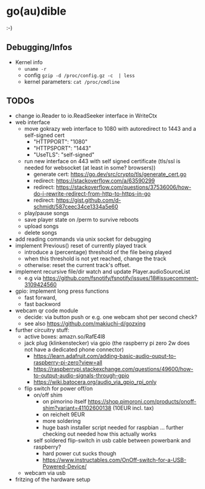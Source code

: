 # go(au)dible

:-)

## Debugging/Infos

* Kernel info
  * `uname -r`
  * config `gzip -d /proc/config.gz -c  | less`
  * kernel parameters: `cat /proc/cmdline`

## TODOs

* change io.Reader to io.ReadSeeker interface in WriteCtx
* web interface
  * move gokrazy web interface to 1080 with autoredirect to 1443 and a self-signed cert
    * "HTTPPORT": "1080"
    * "HTTPSPORT": "1443"
    * "UseTLS": "self-signed"
  * run new interface on 443 with self signed certificate (tls/ssl is needed for websocket (at least in some? browsers))
    * generate cert: https://go.dev/src/crypto/tls/generate_cert.go
    * redirect: https://stackoverflow.com/a/63590299
    * redirect: https://stackoverflow.com/questions/37536006/how-do-i-rewrite-redirect-from-http-to-https-in-go
    * redirect: https://gist.github.com/d-schmidt/587ceec34ce1334a5e60
  * play/pause songs
  * save player state on /perm to survive reboots
  * upload songs
  * delete songs
* add reading commands via unix socket for debugging
* implement Previous() reset of currently played track
  * introduce a (percentage) threshold of the file being played
  * when this threshold is not yet reached, change the track
  * otherwise: reset the current track's offset.
* implement recursive file/dir watch and update Player.audioSourceList
  * e.g via https://github.com/fsnotify/fsnotify/issues/18#issuecomment-3109424560
* gpio: implement long press functions
  * fast forward,
  * fast backword
* webcam qr code module
  * decide: via button push or e.g. one webcam shot per second check?
  * see also https://github.com/makiuchi-d/gozxing
* further circuitry stuff:
  * active boxes: amazn.so/RafE4l8
  * jack plug (klinkenstecker) via gpio (the raspberry pi zero 2w does not have a dedicated phone connector)
    * https://learn.adafruit.com/adding-basic-audio-ouput-to-raspberry-pi-zero?view=all
    * https://raspberrypi.stackexchange.com/questions/49600/how-to-output-audio-signals-through-gpio
    * https://wiki.batocera.org/audio_via_gpio_rpi_only
  * flip switch for power off/on
    * on/off shim
      * on pimorino itself https://shop.pimoroni.com/products/onoff-shim?variant=41102600138 (10EUR incl. tax)
      * on reichelt 9EUR
      * more soldering
      * huge bash installer script needed for raspbian ... further checking out needed how this actually works
    * self soldered flip-switch in usb cable between powerbank and raspberry?
      * hard power cut sucks though
      * https://www.instructables.com/OnOff-switch-for-a-USB-Powered-Device/
  * webcam via usb
* fritzing of the hardware setup

